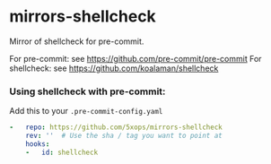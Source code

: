 # mirrors-shellcheck

Mirror of shellcheck for pre-commit.

For pre-commit: see https://github.com/pre-commit/pre-commit
For shellcheck: see https://github.com/koalaman/shellcheck

### Using shellcheck with pre-commit:

Add this to your `.pre-commit-config.yaml`

```yaml
-   repo: https://github.com/5xops/mirrors-shellcheck
    rev: ''  # Use the sha / tag you want to point at
    hooks:
    -   id: shellcheck
```
